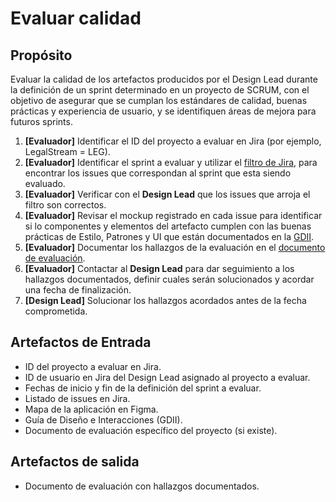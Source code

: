 # Evaluar calidad

## Propósito
Evaluar la calidad de los artefactos producidos por el Design Lead durante la definición de un sprint determinado en un proyecto de SCRUM, con el objetivo de asegurar que se cumplan los estándares de calidad, buenas prácticas y experiencia de usuario, y se identifiquen áreas de mejora para futuros sprints.

1. **[Evaluador]** Identificar el ID del proyecto a evaluar en Jira (por ejemplo, LegalStream = LEG).
2. **[Evaluador]** Identificar el sprint a evaluar y utilizar el [filtro de Jira](https://jr2vjr5z5dfsbuueh.atlassian.net/issues/?jql=order%20by%20created%20DESC), para encontrar los issues que correspondan al sprint que esta siendo evaluado.
3. **[Evaluador]** Verificar con el **Design Lead** que los issues que arroja el filtro son correctos.
4. **[Evaluador]** Revisar el mockup registrado en cada issue para identificar si lo componentes y elementos del artefacto cumplen con las buenas prácticas de Estilo, Patrones y UI que están documentados en la [GDII](https://lkmx-design-knowledge.vercel.app/).
5. **[Evaluador]** Documentar los hallazgos de la evaluación en el [documento de evaluación](https://docs.google.com/spreadsheets/d/12P-z-cRdLzhj2CyE_HkvvnNC8gPYW1rq5mgghAYTM80/edit?usp=sharing).
6. **[Evaluador]** Contactar al **Design Lead** para dar seguimiento a los hallazgos documentados, definir cuales serán solucionados y acordar una fecha de finalización.
7. **[Design Lead]** Solucionar los hallazgos acordados antes de la fecha comprometida.

## Artefactos de Entrada
- ID del proyecto a evaluar en Jira.
- ID de usuario en Jira del Design Lead asignado al proyecto a evaluar.
- Fechas de inicio y fin de la definición del sprint a evaluar.
- Listado de issues en Jira.
- Mapa de la aplicación en Figma.
- Guía de Diseño e Interacciones (GDII).
- Documento de evaluación específico del proyecto (si existe).

## Artefactos de salida
- Documento de evaluación con hallazgos documentados.
